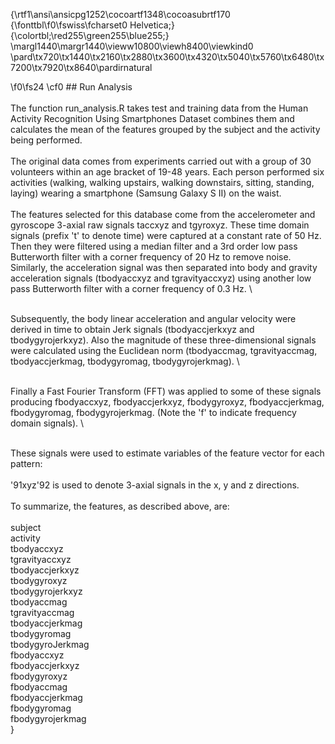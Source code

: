 {\rtf1\ansi\ansicpg1252\cocoartf1348\cocoasubrtf170
{\fonttbl\f0\fswiss\fcharset0 Helvetica;}
{\colortbl;\red255\green255\blue255;}
\margl1440\margr1440\vieww10800\viewh8400\viewkind0
\pard\tx720\tx1440\tx2160\tx2880\tx3600\tx4320\tx5040\tx5760\tx6480\tx7200\tx7920\tx8640\pardirnatural

\f0\fs24 \cf0 ## Run Analysis \
\
The function run_analysis.R takes test and training data from the Human Activity Recognition Using Smartphones Dataset combines them and calculates the mean of the features grouped by the subject and the activity being performed.\
\
The original data comes from experiments carried out with a group of 30 volunteers within an age bracket of 19-48 years. Each person performed six activities (walking, walking upstairs, walking downstairs, sitting, standing, laying) wearing a smartphone (Samsung Galaxy S II) on the waist.\
\
The features selected for this database come from the accelerometer and gyroscope 3-axial raw signals taccxyz and tgyroxyz. These time domain signals (prefix 't' to denote time) were captured at a constant rate of 50 Hz. Then they were filtered using a median filter and a 3rd order low pass Butterworth filter with a corner frequency of 20 Hz to remove noise. Similarly, the acceleration signal was then separated into body and gravity acceleration signals (tbodyaccxyz and tgravityaccxyz) using another low pass Butterworth filter with a corner frequency of 0.3 Hz. \
\
Subsequently, the body linear acceleration and angular velocity were derived in time to obtain Jerk signals (tbodyaccjerkxyz and tbodygyrojerkxyz). Also the magnitude of these three-dimensional signals were calculated using the Euclidean norm (tbodyaccmag, tgravityaccmag, tbodyaccjerkmag, tbodygyromag, tbodygyrojerkmag). \
\
Finally a Fast Fourier Transform (FFT) was applied to some of these signals producing fbodyaccxyz, fbodyaccjerkxyz, fbodygyroxyz, fbodyaccjerkmag, fbodygyromag, fbodygyrojerkmag. (Note the 'f' to indicate frequency domain signals). \
\
These signals were used to estimate variables of the feature vector for each pattern:  \
\'91xyz\'92 is used to denote 3-axial signals in the x, y and z directions.\
\
To summarize, the features, as described above, are:\
\
subject\
activity\
tbodyaccxyz\
tgravityaccxyz\
tbodyaccjerkxyz\
tbodygyroxyz\
tbodygyrojerkxyz\
tbodyaccmag\
tgravityaccmag\
tbodyaccjerkmag\
tbodygyromag\
tbodygyroJerkmag\
fbodyaccxyz\
fbodyaccjerkxyz\
fbodygyroxyz\
fbodyaccmag\
fbodyaccjerkmag\
fbodygyromag\
fbodygyrojerkmag\
}